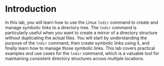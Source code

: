 # Introduction

In this lab, you will learn how to use the Linux `lndir` command to create and manage symbolic links to a directory tree. The `lndir` command is particularly useful when you want to create a mirror of a directory structure without duplicating the actual files. You will start by understanding the purpose of the `lndir` command, then create symbolic links using it, and finally learn how to manage those symbolic links. This lab covers practical examples and use cases for the `lndir` command, which is a valuable tool for maintaining consistent directory structures across multiple locations.
